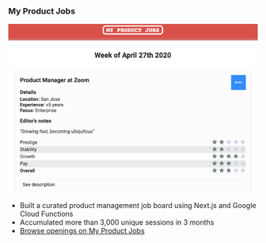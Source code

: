 ### My Product Jobs
![App screenshot](./img/mpj.png)
- Built a curated product management job board using Next.js and Google Cloud Functions
- Accumulated more than 3,000 unique sessions in 3 months
- [Browse openings on My Product Jobs]("myproductjobs.com")

